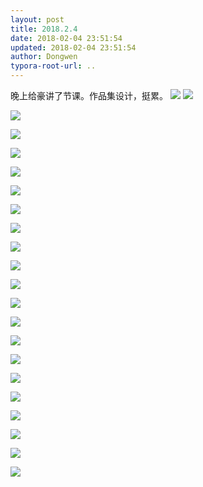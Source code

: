 ```yaml
---
layout: post
title: 2018.2.4
date: 2018-02-04 23:51:54
updated: 2018-02-04 23:51:54
author: Dongwen
typora-root-url: ..
---
```




晚上给豪讲了节课。作品集设计，挺累。
   ![](/img/in-post/x48403774.jpg)
![](/img/in-post/x48403772.jpg)

![](/img/in-post/x48403772.jpg)

![](/img/in-post/x48403772.jpg)

![](/img/in-post/x48403772.jpg)

![](/img/in-post/x48403772.jpg)

![](/img/in-post/x48403772.jpg)

![](/img/in-post/x48403772.jpg)

![](/img/in-post/x48403772.jpg)

![](/img/in-post/x48403772.jpg)

![](/img/in-post/x48403772.jpg)

![](/img/in-post/x48403772.jpg)

![](/img/in-post/x48403772.jpg)

![](/img/in-post/x48403772.jpg)

![](/img/in-post/x48403772.jpg)

![](/img/in-post/x48403772.jpg)

![](/img/in-post/x48403772.jpg)

![](/img/in-post/x48403772.jpg)

![](/img/in-post/x48403772.jpg)

![](/img/in-post/x48403772.jpg)

![](/img/in-post/x48403772.jpg)

![](/img/in-post/x48403775.jpg)
